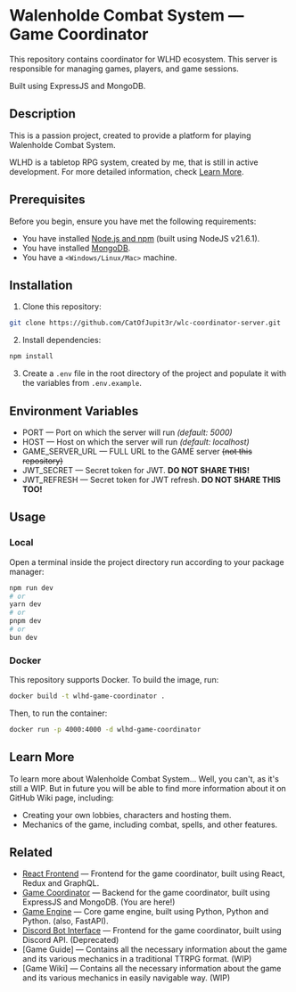 # Walenholde Combat System — Game Coordinator


This repository contains coordinator for WLHD ecosystem. This server is responsible for managing games, players, and game sessions.

Built using ExpressJS and MongoDB.


## Description

This is a passion project, created to provide a platform for playing Walenholde Combat System. 

WLHD is a tabletop RPG system, created by me, that is still in active development. For more detailed information, check [Learn More](#Learn-More).

## Prerequisites

Before you begin, ensure you have met the following requirements:

- You have installed [Node.js and npm](https://nodejs.org/en/download/) (built using NodeJS v21.6.1).
- You have installed [MongoDB](https://www.mongodb.com/try/download/community).
- You have a `<Windows/Linux/Mac>` machine.

## Installation

1. Clone this repository:
```bash
git clone https://github.com/CatOfJupit3r/wlc-coordinator-server.git
```
2. Install dependencies:
```bash
npm install
```
3. Create a `.env` file in the root directory of the project and populate it with the variables from `.env.example`.

## Environment Variables


- PORT — Port on which the server will run _(default: 5000)_
- HOST — Host on which the server will run _(default: localhost)_
- GAME_SERVER_URL — FULL URL to the GAME server ~~(not this repository)~~
- JWT_SECRET — Secret token for JWT. **DO NOT SHARE THIS!**
- JWT_REFRESH — Secret token for JWT refresh. **DO NOT SHARE THIS TOO!**


## Usage

### Local

Open a terminal inside the project directory run according to your package manager:

```bash
npm run dev
# or
yarn dev
# or
pnpm dev
# or
bun dev
```

### Docker

This repository supports Docker. To build the image, run:

```bash
docker build -t wlhd-game-coordinator .
```

Then, to run the container:

```bash
docker run -p 4000:4000 -d wlhd-game-coordinator
```


## Learn More

To learn more about Walenholde Combat System... Well, you can't, as it's still a WIP. But in future you will be able to find more information about it on GitHub Wiki page, including:

- Creating your own lobbies, characters and hosting them.
- Mechanics of the game, including combat, spells, and other features.


## Related

- [React Frontend](https://github.com/CatOfJupit3r/wlc-frontend-web) — Frontend for the game coordinator, built using React, Redux and GraphQL. 
- [Game Coordinator](https://github.com/CatOfJupit3r/wlc-coordinator-server) — Backend for the game coordinator, built using ExpressJS and MongoDB. (You are here!)
- [Game Engine](https://youtu.be/h81WXIfCnoE?si=LS7HpLYhI-LBg4-9) — Core game engine, built using Python, Python and Python. (also, FastAPI).
- [Discord Bot Interface](https://github.com/CatOfJupit3r/wlc-frontend-discord) — Frontend for the game coordinator, built using Discord API. (Deprecated)
- [Game Guide] — Contains all the necessary information about the game and its various mechanics in a traditional TTRPG format. (WIP)
- [Game Wiki] — Contains all the necessary information about the game and its various mechanics in easily navigable way. (WIP)


